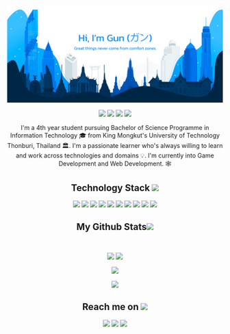 <!--
**gungaming/gungaming** is a ✨ _special_ ✨ repository because its `README.md` (this file) appears on your GitHub profile.

Here are some ideas to get you started:

- 🔭 I’m currently working on ...
- 🌱 I’m currently learning ...
- 👯 I’m looking to collaborate on ...
- 🤔 I’m looking for help with ...
- 💬 Ask me about ...
- 📫 How to reach me: ...
- 😄 Pronouns: ...
- ⚡ Fun fact: ...
-->

<p align="center">
 
</p align="center">
<img src="https://github.com/gungaming/gungaming/blob/609488374632fdeda548383cb101391d8d8bc565/images/banner-github.png" />

<p align="center">
 
 <img src="https://badges.pufler.dev/visits/gungaming/gungaming"/> 
 <img src="https://badges.pufler.dev/years/gungaming"/>
 <img src="https://badges.pufler.dev/repos/gungaming"/>
 <img src="https://badges.pufler.dev/commits/monthly/gungaming" />

</p>

<p align="center">
  I'm a 4th year student pursuing Bachelor of Science Programme in Information Technology 🎓 from King Mongkut's University of Technology Thonburi, Thailand 🏛. I'm a passionate learner who's always willing to learn and work across technologies and domains 💡. I'm currently into Game Development and Web Development. 🕸️ 
</p>  

<h2 align="center">Technology Stack <img src="https://github.com/ritik307/ritik307/blob/main/images/laptop.gif" width="50"></h2>

<p align="center">
 <img src="https://img.shields.io/badge/C-00599C?style=flat-square&logo=c&logoColor=white"/>
<img src="https://img.shields.io/badge/-java-E34A86?style=flat-square&logo=java"/>
<img src="https://img.shields.io/badge/-HTML5-E34F26?style=flat-square&logo=html5&logoColor=white"/>
<img src="https://img.shields.io/badge/-CSS3-1572B6?style=flat-square&logo=css3"/>
<img src="https://img.shields.io/badge/-Bootstrap-563D7C?style=flat-square&logo=bootstrap"/>
<img src="https://img.shields.io/badge/-JavaScript-black?style=flat-square&logo=javascript"/>
<img src="https://img.shields.io/badge/-Nodejs-black?style=flat-square&logo=Node.js"/>
<img src="https://img.shields.io/badge/-React-black?style=flat-square&logo=react"/>
<img src="https://img.shields.io/badge/-Git-black?style=flat-square&logo=git"/>
<img src="https://img.shields.io/badge/-GitHub-black?style=flat-square&logo=github"/>
</p>


<h2 align="center">
  My Github Stats<img src="https://media.giphy.com/media/VgCDAzcKvsR6OM0uWg/giphy.gif" width="50">
</h2>
 
<br>

<p align = "center">
  <img  src = "https://github-readme-stats.vercel.app/api?username=gungaming&show_icons=true&theme=radical&line_height=27">
  <img src = "https://github-readme-stats.vercel.app/api/top-langs/?username=gungaming&hide=html,css,java,shaderlab,kotlin,hlsl&theme=radical">
</p>

<p align = "center">
 <img  src="https://github-readme-streak-stats.herokuapp.com/?user=gungaming&show_icons=true&locale=en&layout=compact&theme=radical&line_height=0" />
</p> 

<p align = "center">
 <img src="https://activity-graph.herokuapp.com/graph?username=gungaming&theme=redical">
</p> 

<h2 align="center">Reach me on <img src="https://media0.giphy.com/media/jqNPzdTTxQfOgOqpO4/source.gif" width="50"></h2>

<p align="center">
  
<!-- <img src="https://img.shields.io/badge/-ritik-purple?style=flat-square&logo=instagram&logoColor=white&link=https://www.instagram.com/pinkdogg307/"/> -->
<img src="https://img.shields.io/badge/-voragun2543-c14438?style=flat-square&logo=Gmail&logoColor=white&link=mailto:voragun2543@gmail.com"/>
<img src="https://img.shields.io/badge/-sharinogan-blue?style=flat-square&logo=Instragram&logoColor=white&link=https://www.instagram.com/sharinogan/"/>
<img src="https://img.shields.io/badge/-Gunner Suphawong-blue?style=flat-square&logo=Facebook&logoColor=white&link=https://www.facebook.com/gungamecreator/"/>

</p>
